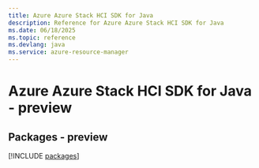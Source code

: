 ```yaml
---
title: Azure Azure Stack HCI SDK for Java
description: Reference for Azure Azure Stack HCI SDK for Java
ms.date: 06/18/2025
ms.topic: reference
ms.devlang: java
ms.service: azure-resource-manager
---
```

# Azure Azure Stack HCI SDK for Java - preview
## Packages - preview
[!INCLUDE [packages](azure-stack-hci-index.md)]